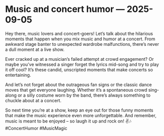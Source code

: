 # Music and concert humor — 2025-09-05

Hey there, music lovers and concert-goers! Let’s talk about the hilarious moments that happen when you mix music and humor at a concert. From awkward stage banter to unexpected wardrobe malfunctions, there’s never a dull moment at a live show.

Ever cracked up at a musician’s failed attempt at crowd engagement? Or maybe you’ve witnessed a singer forget the lyrics mid-song and try to play it off cool? It’s these candid, unscripted moments that make concerts so entertaining.

And let’s not forget about the outrageous fan signs or the classic dance moves that get everyone laughing. Whether it’s a spontaneous crowd sing-along or a silly costume worn by the band, there’s always something to chuckle about at a concert.

So next time you’re at a show, keep an eye out for those funny moments that make the music experience even more unforgettable. And remember, music is meant to be enjoyed – so laugh it up and rock on! ✌️🎶 #ConcertHumor #MusicMagic